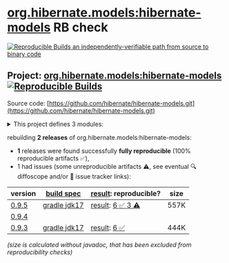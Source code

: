 [org.hibernate.models:hibernate-models](https://central.sonatype.com/artifact/org.hibernate.models/hibernate-models/versions) RB check
=======

[![Reproducible Builds](https://reproducible-builds.org/images/logos/rb.svg) an independently-verifiable path from source to binary code](https://reproducible-builds.org/)

## Project: [org.hibernate.models:hibernate-models](https://central.sonatype.com/artifact/org.hibernate.models/hibernate-models/versions) [![Reproducible Builds](https://img.shields.io/endpoint?url=https://raw.githubusercontent.com/jvm-repo-rebuild/reproducible-central/master/content/org/hibernate/models/hibernate-models/badge.json)](https://github.com/jvm-repo-rebuild/reproducible-central/blob/master/content/org/hibernate/models/hibernate-models/README.md)

Source code: [https://github.com/hibernate/hibernate-models.git](https://github.com/hibernate/hibernate-models.git)

<details><summary>This project defines 3 modules:</summary>

* [org.hibernate.models:hibernate-models](https://central.sonatype.com/artifact/org.hibernate.models/hibernate-models/overview)
* [org.hibernate.models:hibernate-models-bytebuddy](https://central.sonatype.com/artifact/org.hibernate.models/hibernate-models-bytebuddy/overview)
* [org.hibernate.models:hibernate-models-jandex](https://central.sonatype.com/artifact/org.hibernate.models/hibernate-models-jandex/overview)
</details>

rebuilding **2 releases** of org.hibernate.models:hibernate-models:
- **1** releases were found successfully **fully reproducible** (100% reproducible artifacts :white_check_mark:),
- 1 had issues (some unreproducible artifacts :warning:, see eventual :mag: diffoscope and/or :memo: issue tracker links):

| version | [build spec](/BUILDSPEC.md) | [result](https://reproducible-builds.org/docs/jvm/): reproducible? | size |
| -- | --------- | ------ | -- |
| [0.9.5](https://central.sonatype.com/artifact/org.hibernate.models/hibernate-models/0.9.5/pom) | [gradle jdk17](hibernate-models-0.9.5.buildspec) | [result](hibernate-models-0.9.5.buildinfo): [6 :white_check_mark:  3 :warning:](hibernate-models-0.9.5.buildcompare) | 557K |
| [0.9.4](https://central.sonatype.com/artifact/org.hibernate.models/hibernate-models/0.9.4/pom) | | | |
| [0.9.3](https://central.sonatype.com/artifact/org.hibernate.models/hibernate-models/0.9.3/pom) | [gradle jdk17](hibernate-models-0.9.3.buildspec) | [result](hibernate-models-0.9.3.buildinfo): [6 :white_check_mark: ](hibernate-models-0.9.3.buildcompare) | 444K |

<i>(size is calculated without javadoc, that has been excluded from reproducibility checks)</i>
